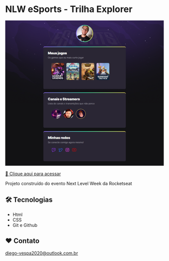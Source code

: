 # NLW eSports - Trilha Explorer
![preview](./.github/preview.png)

[🔗 Clique aqui para acessar](https://diegovsp.github.io/NLW-Esports/)

Projeto construído do evento Next Level Week da Rocketseat 

## 🛠 Tecnologias

- Html
- CSS
- Git e Github

## ❤️ Contato

diego-vespa2020@outlook.com.br

